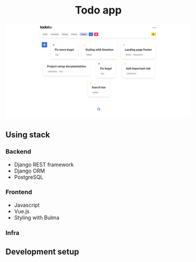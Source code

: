<h1 align="center">Todo app</h1>

![image](https://github.com/ryabant/todotu/blob/main/Screenshot_2021-05-10%20Todotu.png)

## Using stack
### Backend

- Django REST framework
- Django ORM
- PostgreSQL

### Frontend

- Javascript
- Vue.js
- Styling with Bulma

### Infra

## Development setup